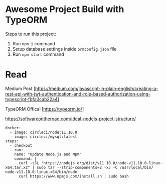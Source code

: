# Awesome Project Build with TypeORM

Steps to run this project:

1. Run `npm i` command
2. Setup database settings inside `ormconfig.json` file
3. Run `npm start` command

# Read

Medium Post [https://medium.com/javascript-in-plain-english/creating-a-rest-api-with-jwt-authentication-and-role-based-authorization-using-typescript-fbfa3cab22a4]

TypeORM Offical [https://typeorm.io/]

https://softwareontheroad.com/ideal-nodejs-project-structure/

    docker:
      - image: circleci/node:11.10.0
      - image: circleci/mysql:latest
    steps:
      - checkout
      - run:
        name: "Update Node.js and Npm"
        command: |
          curl -sSL "https://nodejs.org/dist/v11.10.0/node-v11.10.0-linux-x64.tar.xz" | sudo tar --strip-components=2 -xJ -C /usr/local/bin/ node-v11.10.0-linux-x64/bin/node
          curl https://www.npmjs.com/install.sh | sudo bash
          